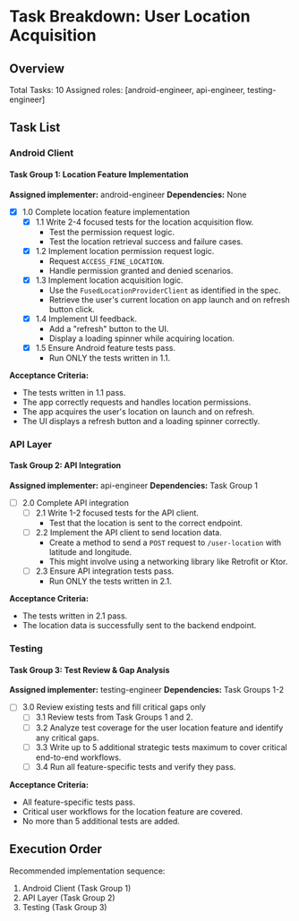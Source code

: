 # Task Breakdown: User Location Acquisition

## Overview
Total Tasks: 10
Assigned roles: [android-engineer, api-engineer, testing-engineer]

## Task List

### Android Client

#### Task Group 1: Location Feature Implementation
**Assigned implementer:** android-engineer
**Dependencies:** None

- [x] 1.0 Complete location feature implementation
  - [x] 1.1 Write 2-4 focused tests for the location acquisition flow.
    - Test the permission request logic.
    - Test the location retrieval success and failure cases.
  - [x] 1.2 Implement location permission request logic.
    - Request `ACCESS_FINE_LOCATION`.
    - Handle permission granted and denied scenarios.
  - [x] 1.3 Implement location acquisition logic.
    - Use the `FusedLocationProviderClient` as identified in the spec.
    - Retrieve the user's current location on app launch and on refresh button click.
  - [x] 1.4 Implement UI feedback.
    - Add a "refresh" button to the UI.
    - Display a loading spinner while acquiring location.
  - [x] 1.5 Ensure Android feature tests pass.
    - Run ONLY the tests written in 1.1.

**Acceptance Criteria:**
- The tests written in 1.1 pass.
- The app correctly requests and handles location permissions.
- The app acquires the user's location on launch and on refresh.
- The UI displays a refresh button and a loading spinner correctly.

### API Layer

#### Task Group 2: API Integration
**Assigned implementer:** api-engineer
**Dependencies:** Task Group 1

- [ ] 2.0 Complete API integration
  - [ ] 2.1 Write 1-2 focused tests for the API client.
    - Test that the location is sent to the correct endpoint.
  - [ ] 2.2 Implement the API client to send location data.
    - Create a method to send a `POST` request to `/user-location` with latitude and longitude.
    - This might involve using a networking library like Retrofit or Ktor.
  - [ ] 2.3 Ensure API integration tests pass.
    - Run ONLY the tests written in 2.1.

**Acceptance Criteria:**
- The tests written in 2.1 pass.
- The location data is successfully sent to the backend endpoint.

### Testing

#### Task Group 3: Test Review & Gap Analysis
**Assigned implementer:** testing-engineer
**Dependencies:** Task Groups 1-2

- [ ] 3.0 Review existing tests and fill critical gaps only
  - [ ] 3.1 Review tests from Task Groups 1 and 2.
  - [ ] 3.2 Analyze test coverage for the user location feature and identify any critical gaps.
  - [ ] 3.3 Write up to 5 additional strategic tests maximum to cover critical end-to-end workflows.
  - [ ] 3.4 Run all feature-specific tests and verify they pass.

**Acceptance Criteria:**
- All feature-specific tests pass.
- Critical user workflows for the location feature are covered.
- No more than 5 additional tests are added.

## Execution Order

Recommended implementation sequence:
1. Android Client (Task Group 1)
2. API Layer (Task Group 2)
3. Testing (Task Group 3)
